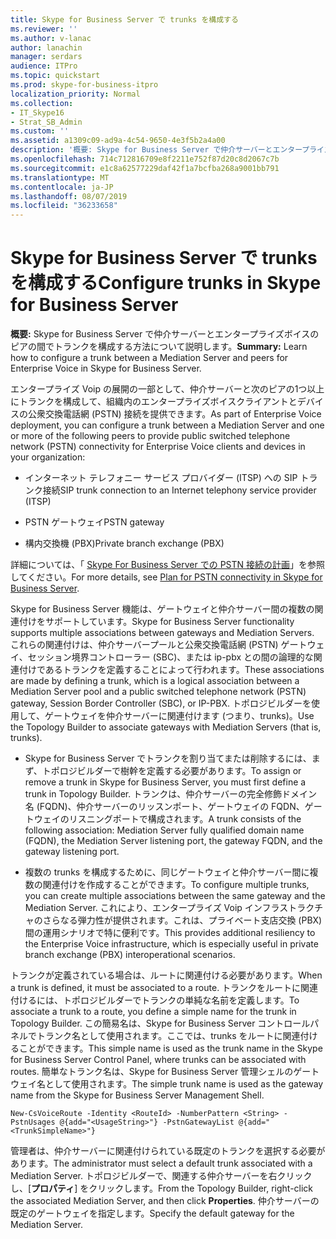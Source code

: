 ```yaml
---
title: Skype for Business Server で trunks を構成する
ms.reviewer: ''
ms.author: v-lanac
author: lanachin
manager: serdars
audience: ITPro
ms.topic: quickstart
ms.prod: skype-for-business-itpro
localization_priority: Normal
ms.collection:
- IT_Skype16
- Strat_SB_Admin
ms.custom: ''
ms.assetid: a1309c09-ad9a-4c54-9650-4e3f5b2a4a00
description: '概要: Skype for Business Server で仲介サーバーとエンタープライズボイスのピアの間でトランクを構成する方法について説明します。'
ms.openlocfilehash: 714c712816709e8f2211e752f87d20c8d2067c7b
ms.sourcegitcommit: e1c8a62577229daf42f1a7bcfba268a9001bb791
ms.translationtype: MT
ms.contentlocale: ja-JP
ms.lasthandoff: 08/07/2019
ms.locfileid: "36233658"
---
```

# <a name="configure-trunks-in-skype-for-business-server"></a><span data-ttu-id="0d280-103">Skype for Business Server で trunks を構成する</span><span class="sxs-lookup"><span data-stu-id="0d280-103">Configure trunks in Skype for Business Server</span></span>
 
<span data-ttu-id="0d280-104">**概要:** Skype for Business Server で仲介サーバーとエンタープライズボイスのピアの間でトランクを構成する方法について説明します。</span><span class="sxs-lookup"><span data-stu-id="0d280-104">**Summary:** Learn how to configure a trunk between a Mediation Server and peers for Enterprise Voice in Skype for Business Server.</span></span>
  
<span data-ttu-id="0d280-105">エンタープライズ Voip の展開の一部として、仲介サーバーと次のピアの1つ以上にトランクを構成して、組織内のエンタープライズボイスクライアントとデバイスの公衆交換電話網 (PSTN) 接続を提供できます。</span><span class="sxs-lookup"><span data-stu-id="0d280-105">As part of Enterprise Voice deployment, you can configure a trunk between a Mediation Server and one or more of the following peers to provide public switched telephone network (PSTN) connectivity for Enterprise Voice clients and devices in your organization:</span></span>
  
- <span data-ttu-id="0d280-106">インターネット テレフォニー サービス プロバイダー (ITSP) への SIP トランク接続</span><span class="sxs-lookup"><span data-stu-id="0d280-106">SIP trunk connection to an Internet telephony service provider (ITSP)</span></span>
    
- <span data-ttu-id="0d280-107">PSTN ゲートウェイ</span><span class="sxs-lookup"><span data-stu-id="0d280-107">PSTN gateway</span></span>
    
- <span data-ttu-id="0d280-108">構内交換機 (PBX)</span><span class="sxs-lookup"><span data-stu-id="0d280-108">Private branch exchange (PBX)</span></span>
    
<span data-ttu-id="0d280-109">詳細については、「 [Skype For Business Server での PSTN 接続の計画](../../plan-your-deployment/enterprise-voice-solution/pstn-connectivity-0.md)」を参照してください。</span><span class="sxs-lookup"><span data-stu-id="0d280-109">For more details, see [Plan for PSTN connectivity in Skype for Business Server](../../plan-your-deployment/enterprise-voice-solution/pstn-connectivity-0.md).</span></span>
  
<span data-ttu-id="0d280-110">Skype for Business Server 機能は、ゲートウェイと仲介サーバー間の複数の関連付けをサポートしています。</span><span class="sxs-lookup"><span data-stu-id="0d280-110">Skype for Business Server functionality supports multiple associations between gateways and Mediation Servers.</span></span> <span data-ttu-id="0d280-111">これらの関連付けは、仲介サーバープールと公衆交換電話網 (PSTN) ゲートウェイ、セッション境界コントローラー (SBC)、または ip-pbx との間の論理的な関連付けであるトランクを定義することによって行われます。</span><span class="sxs-lookup"><span data-stu-id="0d280-111">These associations are made by defining a trunk, which is a logical association between a Mediation Server pool and a public switched telephone network (PSTN) gateway, Session Border Controller (SBC), or IP-PBX.</span></span> <span data-ttu-id="0d280-112">トポロジビルダーを使用して、ゲートウェイを仲介サーバーに関連付けます (つまり、trunks)。</span><span class="sxs-lookup"><span data-stu-id="0d280-112">Use the Topology Builder to associate gateways with Mediation Servers (that is, trunks).</span></span>
  
- <span data-ttu-id="0d280-113">Skype for Business Server でトランクを割り当てまたは削除するには、まず、トポロジビルダーで樹幹を定義する必要があります。</span><span class="sxs-lookup"><span data-stu-id="0d280-113">To assign or remove a trunk in Skype for Business Server, you must first define a trunk in Topology Builder.</span></span> <span data-ttu-id="0d280-114">トランクは、仲介サーバーの完全修飾ドメイン名 (FQDN)、仲介サーバーのリッスンポート、ゲートウェイの FQDN、ゲートウェイのリスニングポートで構成されます。</span><span class="sxs-lookup"><span data-stu-id="0d280-114">A trunk consists of the following association: Mediation Server fully qualified domain name (FQDN), the Mediation Server listening port, the gateway FQDN, and the gateway listening port.</span></span>
    
- <span data-ttu-id="0d280-115">複数の trunks を構成するために、同じゲートウェイと仲介サーバー間に複数の関連付けを作成することができます。</span><span class="sxs-lookup"><span data-stu-id="0d280-115">To configure multiple trunks, you can create multiple associations between the same gateway and the Mediation Server.</span></span> <span data-ttu-id="0d280-116">これにより、エンタープライズ Voip インフラストラクチャのさらなる弾力性が提供されます。これは、プライベート支店交換 (PBX) 間の運用シナリオで特に便利です。</span><span class="sxs-lookup"><span data-stu-id="0d280-116">This provides additional resiliency to the Enterprise Voice infrastructure, which is especially useful in private branch exchange (PBX) interoperational scenarios.</span></span> 
    
<span data-ttu-id="0d280-117">トランクが定義されている場合は、ルートに関連付ける必要があります。</span><span class="sxs-lookup"><span data-stu-id="0d280-117">When a trunk is defined, it must be associated to a route.</span></span> <span data-ttu-id="0d280-118">トランクをルートに関連付けるには、トポロジビルダーでトランクの単純な名前を定義します。</span><span class="sxs-lookup"><span data-stu-id="0d280-118">To associate a trunk to a route, you define a simple name for the trunk in Topology Builder.</span></span> <span data-ttu-id="0d280-119">この簡易名は、Skype for Business Server コントロールパネルでトランク名として使用されます。ここでは、trunks をルートに関連付けることができます。</span><span class="sxs-lookup"><span data-stu-id="0d280-119">This simple name is used as the trunk name in the Skype for Business Server Control Panel, where trunks can be associated with routes.</span></span> <span data-ttu-id="0d280-120">簡単なトランク名は、Skype for Business Server 管理シェルのゲートウェイ名として使用されます。</span><span class="sxs-lookup"><span data-stu-id="0d280-120">The simple trunk name is used as the gateway name from the Skype for Business Server Management Shell.</span></span> 
  
```
New-CsVoiceRoute -Identity <RouteId> -NumberPattern <String> -PstnUsages @{add="<UsageString>"} -PstnGatewayList @{add="<TrunkSimpleName>"}
```

<span data-ttu-id="0d280-121">管理者は、仲介サーバーに関連付けられている既定のトランクを選択する必要があります。</span><span class="sxs-lookup"><span data-stu-id="0d280-121">The administrator must select a default trunk associated with a Mediation Server.</span></span> <span data-ttu-id="0d280-122">トポロジビルダーで、関連する仲介サーバーを右クリックし、[**プロパティ**] をクリックします。</span><span class="sxs-lookup"><span data-stu-id="0d280-122">From the Topology Builder, right-click the associated Mediation Server, and then click **Properties**.</span></span> <span data-ttu-id="0d280-123">仲介サーバーの既定のゲートウェイを指定します。</span><span class="sxs-lookup"><span data-stu-id="0d280-123">Specify the default gateway for the Mediation Server.</span></span> 
  

